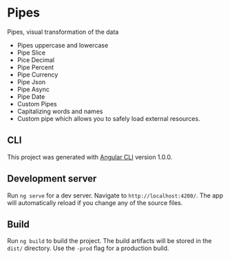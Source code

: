 # Pipes

Pipes, visual transformation of the data

* Pipes uppercase and lowercase
* Pipe Slice
* Pice Decimal
* Pipe Percent
* Pipe Currency
* Pipe Json
* Pipe Async
* Pipe Date
* Custom Pipes
* Capitalizing words and names
* Custom pipe which allows you to safely load external resources.

## CLI

This project was generated with [Angular CLI](https://github.com/angular/angular-cli) version 1.0.0.

## Development server

Run `ng serve` for a dev server. Navigate to `http://localhost:4200/`. The app will automatically reload if you change any of the source files.

## Build

Run `ng build` to build the project. The build artifacts will be stored in the `dist/` directory. Use the `-prod` flag for a production build.

